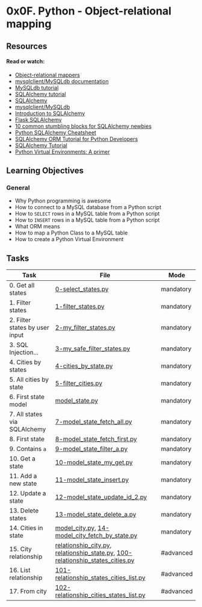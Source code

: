 # 0x0F. Python - Object-relational mapping

## Resources

#### Read or watch:

* [Object-relational mappers](https://intranet.alxswe.com/rltoken/a8DUOWhXpNX3TEwgyT-U8A)
* [mysqlclient/MySQLdb documentation](https://intranet.alxswe.com/rltoken/JtFaKjnqxudr6Hi05Us1Lw)
* [MySQLdb tutorial](https://intranet.alxswe.com/rltoken/TdUSYFNGbXJG1WjCEoq5FA)
* [SQLAlchemy tutorial](https://intranet.alxswe.com/rltoken/YyL5hsscviNH04XGW-XpfA)
* [SQLAlchemy](https://intranet.alxswe.com/rltoken/j9azWF2Db_2rNolTxOF3SA)
* [mysqlclient/MySQLdb](https://intranet.alxswe.com/rltoken/0zLhY9KqKjn-zmdb7X598Q)
* [Introduction to SQLAlchemy](https://intranet.alxswe.com/rltoken/pw50Bl1Bj84wksxm018dwA)
* [Flask SQLAlchemy](https://intranet.alxswe.com/rltoken/B-xIdMtGvpus8vHxAIRrPg)
* [10 common stumbling blocks for SQLAlchemy newbies](https://intranet.alxswe.com/rltoken/deIzPMrfK8Ixqm-AboFHWg)
* [Python SQLAlchemy Cheatsheet](https://intranet.alxswe.com/rltoken/dZfUNK3lJicGMK5PU0bE7Q)
* [SQLAlchemy ORM Tutorial for Python Developers](https://intranet.alxswe.com/rltoken/hNxBKC8lHge5XjsRO8ksHQ)
* [SQLAlchemy Tutorial](https://intranet.alxswe.com/rltoken/5G_R2NmQRFqiZb84qxYERQ)
* [Python Virtual Environments: A primer](https://intranet.alxswe.com/rltoken/OXle6kXpmD88D0WbgbTWqg)

## Learning Objectives

### General

* Why Python programming is awesome
* How to connect to a MySQL database from a Python script
* How to <code>SELECT</code> rows in a MySQL table from a Python script
* How to <code>INSERT</code> rows in a MySQL table from a Python script
* What ORM means
* How to map a Python Class to a MySQL table
* How to create a Python Virtual Environment

## Tasks

| Task                           | File                                                                                                                                                                 | Mode      |
|--------------------------------|----------------------------------------------------------------------------------------------------------------------------------------------------------------------|-----------|
| 0. Get all states              | [0-select_states.py](0-select_states.py)                                                                                                                             | mandatory |
| 1. Filter states               | [1-filter_states.py](1-filter_states.py)                                                                                                                             | mandatory |
| 2. Filter states by user input | [2-my_filter_states.py](2-my_filter_states.py)                                                                                                                       | mandatory |
| 3. SQL Injection...            | [3-my_safe_filter_states.py](3-my_safe_filter_states.py)                                                                                                             | mandatory |
| 4. Cities by states            | [4-cities_by_state.py](4-cities_by_state.py)                                                                                                                         | mandatory |
| 5. All cities by state         | [5-filter_cities.py](5-filter_cities.py)                                                                                                                             | mandatory |
| 6. First state model           | [model_state.py](model_state.py)                                                                                                                                     | mandatory |
| 7. All states via SQLAlchemy   | [7-model_state_fetch_all.py](7-model_state_fetch_all.py)                                                                                                             | mandatory |
| 8. First state                 | [8-model_state_fetch_first.py](8-model_state_fetch_first.py)                                                                                                         | mandatory |
| 9. Contains `a`                | [9-model_state_filter_a.py](9-model_state_filter_a.py)                                                                                                               | mandatory |
| 10. Get a state                | [10-model_state_my_get.py](10-model_state_my_get.py)                                                                                                                 | mandatory |
| 11. Add a new state            | [11-model_state_insert.py](11-model_state_insert.py)                                                                                                                 | mandatory |
| 12. Update a state             | [12-model_state_update_id_2.py](12-model_state_update_id_2.py)                                                                                                       | mandatory |
| 13. Delete states              | [13-model_state_delete_a.py](13-model_state_delete_a.py)                                                                                                             | mandatory |
| 14. Cities in state            | [model_city.py](model_city.py), [14-model_city_fetch_by_state.py](14-model_city_fetch_by_state.py)                                                                   | mandatory |
| 15. City relationship          | [relationship_city.py](relationship_city.py), [relationship_state.py](relationship_state.py), [100-relationship_states_cities.py](100-relationship_states_cities.py) | #advanced |
| 16. List relationship          | [101-relationship_states_cities_list.py](101-relationship_states_cities_list.py)                                                                                     | #advanced |
| 17. From city                  | [102-relationship_cities_states_list.py](102-relationship_cities_states_list.py)                                                                                     | #advanced |
